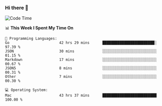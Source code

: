 ### Hi there 👋

<!--
**CrazyCollin/crazycollin** is a ✨ _special_ ✨ repository because its `README.md` (this file) appears on your GitHub profile.

Here are some ideas to get you started:

- 🔭 I’m currently working on ...
- 🌱 I’m currently learning ...
- 👯 I’m looking to collaborate on ...
- 🤔 I’m looking for help with ...
- 💬 Ask me about ...
- 📫 How to reach me: ...
- 😄 Pronouns: ...
- ⚡ Fun fact: ...
-->

<!--START_SECTION:waka-->
![Code Time](http://img.shields.io/badge/Code%20Time-4%2C481%20hrs%206%20mins-blue)

📊 **This Week I Spent My Time On** 

```text
💬 Programming Languages: 
Go                       42 hrs 29 mins      ████████████████████████░   97.39 % 
JSON                     30 mins             ░░░░░░░░░░░░░░░░░░░░░░░░░   01.15 % 
Markdown                 17 mins             ░░░░░░░░░░░░░░░░░░░░░░░░░   00.67 % 
JSON5                    8 mins              ░░░░░░░░░░░░░░░░░░░░░░░░░   00.31 % 
Other                    7 mins              ░░░░░░░░░░░░░░░░░░░░░░░░░   00.30 % 

💻 Operating System: 
Mac                      43 hrs 37 mins      █████████████████████████   100.00 % 
```


<!--END_SECTION:waka-->

